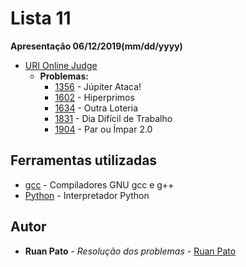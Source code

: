 # Lista 11

**Apresentação 06/12/2019(mm/dd/yyyy)**
* [URI Online Judge](https://www.urionlinejudge.com.br)
  * **Problemas:**
    * [1356](https://www.urionlinejudge.com.br/judge/pt/problems/view/1356) - Júpiter Ataca!
    * [1602](https://www.urionlinejudge.com.br/judge/pt/problems/view/1602) - Hiperprimos
    * [1634](https://www.urionlinejudge.com.br/judge/pt/problems/view/1634) - Outra Loteria
    * [1831](https://www.urionlinejudge.com.br/judge/pt/problems/view/1831) - Dia Difícil de Trabalho
    * [1904](https://www.urionlinejudge.com.br/judge/pt/problems/view/1904) - Par ou Ímpar 2.0

## Ferramentas utilizadas

* [gcc](https://gcc.gnu.org/) - Compiladores GNU gcc e g++ 
* [Python](https://www.python.org/) - Interpretador Python

## Autor

* **Ruan Pato** - *Resolução dos problemas* - [Ruan Pato](https://github.com/ruanpato)